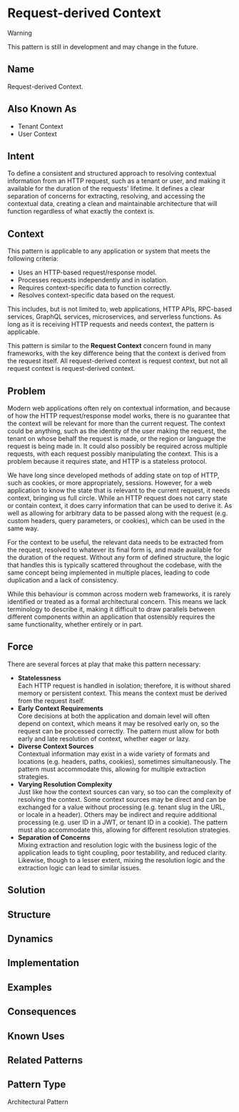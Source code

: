 # Request-derived Context

> [!WARNING]
> This pattern is still in development and may change in the future.

## Name

Request-derived Context.

## Also Known As

- Tenant Context
- User Context

## Intent

To define a consistent and structured approach to resolving contextual information from an HTTP request, such as a
tenant or user, and making it available for the duration of the requests' lifetime.
It defines a clear separation of concerns for extracting, resolving, and accessing the contextual data, creating a clean
and maintainable architecture that will function regardless of what exactly the context is.

## Context

This pattern is applicable to any application or system that meets the following criteria:

- Uses an HTTP-based request/response model.
- Processes requests independently and in isolation.
- Requires context-specific data to function correctly.
- Resolves context-specific data based on the request.

This includes, but is not limited to, web applications, HTTP APIs, RPC-based services, GraphQL services, microservices,
and serverless functions.
As long as it is receiving HTTP requests and needs context, the pattern is applicable.

This pattern is similar to the **Request Context** concern found in many frameworks, with the key difference being
that the context is derived from the request itself.
All request-derived context is request context, but not all request context is request-derived context.

## Problem

Modern web applications often rely on contextual information, and because of how the HTTP request/response model works,
there is no guarantee that the context will be relevant for more than the current request.
The context could be anything, such as the identity of the user making the request, the tenant on whose behalf the
request is made, or the region or language the request is being made in.
It could also possibly be required across multiple requests, with each request possibly manipulating the context.
This is a problem because it requires state, and HTTP is a stateless protocol.

We have long since developed methods of adding state on top of HTTP, such as cookies, or more appropriately, sessions.
However, for a web application to know the state that is relevant to the current request, it needs context, bringing us
full circle.
While an HTTP request does not carry state or contain context, it does carry information that can be used to derive it.
As well as allowing for arbitrary data to be passed along with the request (e.g. custom headers, query parameters, or
cookies), which can be used in the same way.

For the context to be useful, the relevant data needs to be extracted from the request, resolved to whatever its final
form is, and made available for the duration of the request.
Without any form of defined structure, the logic that handles this is typically scattered throughout the codebase, with
the same concept being implemented in multiple places, leading to code duplication and a lack of consistency.

While this behaviour is common across modern web frameworks, it is rarely identified or treated as a formal
architectural concern.
This means we lack terminology to describe it, making it difficult to draw parallels between different components
within an application that ostensibly requires the same functionality, whether entirely or in part.

## Force

There are several forces at play that make this pattern necessary:

- **Statelessness** <br/>
  Each HTTP request is handled in isolation; therefore, it is without shared memory or persistent context.
  This means the context must be derived from the request itself.
- **Early Context Requirements** <br/>
  Core decisions at both the application and domain level will often depend on context, which means it may be
  resolved early on, so the request can be processed correctly.
  The pattern must allow for both early and late resolution of context, whether eager or lazy.
- **Diverse Context Sources** <br/>
  Contextual information may exist in a wide variety of formats and locations (e.g. headers, paths, cookies),
  sometimes simultaneously.
  The pattern must accommodate this, allowing for multiple extraction strategies.
- **Varying Resolution Complexity** <br/>
  Just like how the context sources can vary, so too can the complexity of resolving the context.
  Some context sources may be direct and can be exchanged for a value without processing (e.g. tenant slug in the
  URL, or locale in a header).
  Others may be indirect and require additional processing (e.g. user ID in a JWT, or tenant ID in a cookie).
  The pattern must also accommodate this, allowing for different resolution strategies.
- **Separation of Concerns** <br/>
  Mixing extraction and resolution logic with the business logic of the application leads to tight coupling, poor
  testability, and reduced clarity.
  Likewise, though to a lesser extent, mixing the resolution logic and the extraction logic can lead to similar issues.

## Solution

## Structure

## Dynamics

## Implementation

## Examples

## Consequences

## Known Uses

## Related Patterns

## Pattern Type

Architectural Pattern
